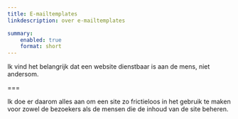 ```yaml
---
title: E-mailtemplates
linkdescription: over e-mailtemplates

summary:
    enabled: true
    format: short
---
```


Ik vind het belangrijk dat een website dienstbaar is aan de mens, niet andersom.

===

Ik doe er daarom alles aan om een site zo frictieloos in het gebruik te maken voor zowel de bezoekers als de mensen die de inhoud van de site beheren.
